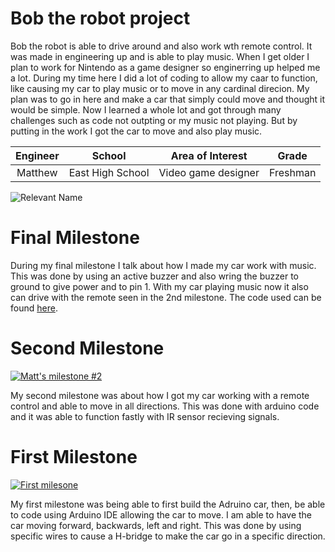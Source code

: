 # Bob the robot project
Bob the robot is able to drive around and also work wth remote control. It was made in engineering up and is able to play music. When I get older I plan to work for Nintendo as a game designer so enginerring up helped me a lot. During my time here I did a lot of coding to allow my caar to function, like causing my car to play music or to move in any cardinal direcion. My plan was to go in here and make a car that simply could move and thought it would be simple. Now I learned a whole lot and got through many challenges such as code not outpting or my music not playing. But by putting in the work I got the car to move and also play music.

| **Engineer** | **School** | **Area of Interest** | **Grade** |
|:--:|:--:|:--:|:--:|
| Matthew | East High School | Video game designer | Freshman

![Relevant Name](https://live.staticflickr.com/65535/53378531835_99f9716e3d.jpg)

# Final Milestone

During my final milestone I talk about how I made my car work with music. This was done by using an active buzzer and also wring the buzzer to ground to give power and to pin 1. With my car playing music now it also can drive with the remote seen in the 2nd milestone. The code used can be found [here](https://github.com/Matt27631/Engineering-Up-Portfolio-Matthew/blob/gh-pages/Finished_code.ino.ino).

# Second Milestone 
[![Matt's milestone #2](https://res.cloudinary.com/marcomontalbano/image/upload/v1701810204/video_to_markdown/images/youtube--za6KkP-nZbI-c05b58ac6eb4c4700831b2b3070cd403.jpg)](https://www.youtube.com/watch?v=za6KkP-nZbI "Matt's milestone #2")

My second milestone was about how I got my car working with a remote control and able to move in all directions. This was done with arduino code and it was able to function fastly with IR sensor recieving signals.

# First Milestone
  [![First milesone](https://res.cloudinary.com/marcomontalbano/image/upload/v1700176957/video_to_markdown/images/youtube--g0w78VwypAE-c05b58ac6eb4c4700831b2b3070cd403.jpg)](https://www.youtube.com/watch?v=g0w78VwypAE "First milesone")

My first milestone was being able to first build the Adruino car, then, be able to code using Arduino IDE allowing the car to move. I am able to have the car moving forward, backwards, left and right. This was done by using specific wires to cause a H-bridge to make the car go in a specific direction.
